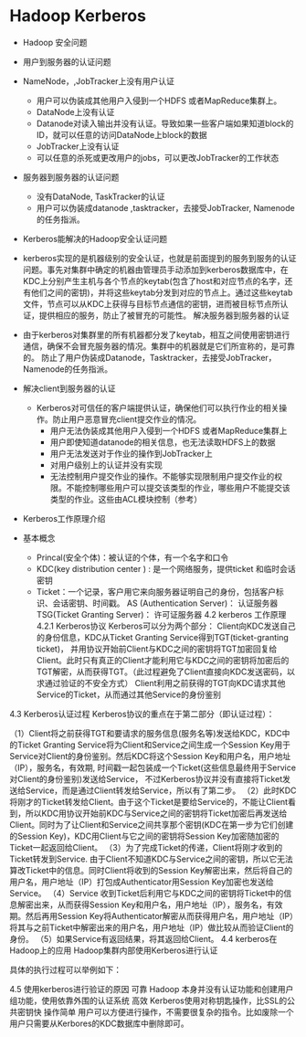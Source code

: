 # Hadoop Kerberos

* Hadoop 安全问题
* 用户到服务器的认证问题

* NameNode，,JobTracker上没有用户认证
  * 用户可以伪装成其他用户入侵到一个HDFS 或者MapReduce集群上。
  * DataNode上没有认证
  * Datanode对读入输出并没有认证。导致如果一些客户端如果知道block的ID，就可以任意的访问DataNode上block的数据
  * JobTracker上没有认证
  * 可以任意的杀死或更改用户的jobs，可以更改JobTracker的工作状态
* 服务器到服务器的认证问题
  * 没有DataNode, TaskTracker的认证
  * 用户可以伪装成datanode ,tasktracker，去接受JobTracker, Namenode的任务指派。

*  Kerberos能解决的Hadoop安全认证问题
  * kerberos实现的是机器级别的安全认证，也就是前面提到的服务到服务的认证问题。事先对集群中确定的机器由管理员手动添加到kerberos数据库中，在KDC上分别产生主机与各个节点的keytab(包含了host和对应节点的名字，还有他们之间的密钥)，并将这些keytab分发到对应的节点上。通过这些keytab文件，节点可以从KDC上获得与目标节点通信的密钥，进而被目标节点所认证，提供相应的服务，防止了被冒充的可能性。
解决服务器到服务器的认证
  * 由于kerberos对集群里的所有机器都分发了keytab，相互之间使用密钥进行通信，确保不会冒充服务器的情况。集群中的机器就是它们所宣称的，是可靠的。
防止了用户伪装成Datanode，Tasktracker，去接受JobTracker，Namenode的任务指派。

* 解决client到服务器的认证
  * Kerberos对可信任的客户端提供认证，确保他们可以执行作业的相关操作。防止用户恶意冒充client提交作业的情况。
    * 用户无法伪装成其他用户入侵到一个HDFS 或者MapReduce集群上
    * 用户即使知道datanode的相关信息，也无法读取HDFS上的数据
    * 用户无法发送对于作业的操作到JobTracker上
    * 对用户级别上的认证并没有实现
    * 无法控制用户提交作业的操作。不能够实现限制用户提交作业的权限。不能控制哪些用户可以提交该类型的作业，哪些用户不能提交该类型的作业。这些由ACL模块控制（参考）


*  Kerberos工作原理介绍
  * 基本概念
    * Princal(安全个体)：被认证的个体，有一个名字和口令
    * KDC(key distribution center ) : 是一个网络服务，提供ticket 和临时会话密钥
    * Ticket：一个记录，客户用它来向服务器证明自己的身份，包括客户标识、会话密钥、时间戳。
AS (Authentication Server)： 认证服务器
TSG(Ticket Granting Server)： 许可证服务器
4.2  kerberos 工作原理
4.2.1  Kerberos协议
Kerberos可以分为两个部分：
Client向KDC发送自己的身份信息，KDC从Ticket Granting Service得到TGT(ticket-granting ticket)， 并用协议开始前Client与KDC之间的密钥将TGT加密回复给Client。此时只有真正的Client才能利用它与KDC之间的密钥将加密后的TGT解密，从而获得TGT。（此过程避免了Client直接向KDC发送密码，以求通过验证的不安全方式）
Client利用之前获得的TGT向KDC请求其他Service的Ticket，从而通过其他Service的身份鉴别

4.3 Kerberos认证过程
Kerberos协议的重点在于第二部分（即认证过程）：

（1）Client将之前获得TGT和要请求的服务信息(服务名等)发送给KDC，KDC中的Ticket Granting Service将为Client和Service之间生成一个Session Key用于Service对Client的身份鉴别。然后KDC将这个Session Key和用户名，用户地址（IP），服务名，有效期, 时间戳一起包装成一个Ticket(这些信息最终用于Service对Client的身份鉴别)发送给Service， 不过Kerberos协议并没有直接将Ticket发送给Service，而是通过Client转发给Service，所以有了第二步。
（2）此时KDC将刚才的Ticket转发给Client。由于这个Ticket是要给Service的，不能让Client看到，所以KDC用协议开始前KDC与Service之间的密钥将Ticket加密后再发送给Client。同时为了让Client和Service之间共享那个密钥(KDC在第一步为它们创建的Session Key)，KDC用Client与它之间的密钥将Session Key加密随加密的Ticket一起返回给Client。
（3）为了完成Ticket的传递，Client将刚才收到的Ticket转发到Service. 由于Client不知道KDC与Service之间的密钥，所以它无法算改Ticket中的信息。同时Client将收到的Session Key解密出来，然后将自己的用户名，用户地址（IP）打包成Authenticator用Session Key加密也发送给Service。
（4）Service 收到Ticket后利用它与KDC之间的密钥将Ticket中的信息解密出来，从而获得Session Key和用户名，用户地址（IP），服务名，有效期。然后再用Session Key将Authenticator解密从而获得用户名，用户地址（IP）将其与之前Ticket中解密出来的用户名，用户地址（IP）做比较从而验证Client的身份。
（5）如果Service有返回结果，将其返回给Client。
4.4  kerberos在Hadoop上的应用
Hadoop集群内部使用Kerberos进行认证

具体的执行过程可以举例如下：

4.5  使用kerberos进行验证的原因
可靠 Hadoop 本身并没有认证功能和创建用户组功能，使用依靠外围的认证系统
高效 Kerberos使用对称钥匙操作，比SSL的公共密钥快
操作简单 用户可以方便进行操作，不需要很复杂的指令。比如废除一个用户只需要从Kerbores的KDC数据库中删除即可。
